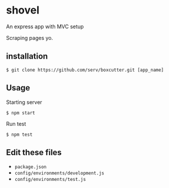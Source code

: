 # shovel

An express app with MVC setup

Scraping pages yo.

## installation

`$ git clone https://github.com/serv/boxcutter.git [app_name]`

## Usage

Starting server

`$ npm start`

Run test

`$ npm test`

## Edit these files

- `package.json`
- `config/environments/development.js`
- `config/environments/test.js`
